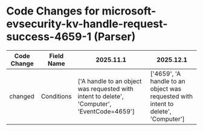 # Code Changes for microsoft-evsecurity-kv-handle-request-success-4659-1 (Parser)

| Code Change | Field Name | 2025.11.1 | 2025.12.1 |
|-------------|------------|-----------|------------|
| changed | Conditions | ['A handle to an object was requested with intent to delete', 'Computer', 'EventCode=4659'] | ['4659', 'A handle to an object was requested with intent to delete', 'Computer'] |